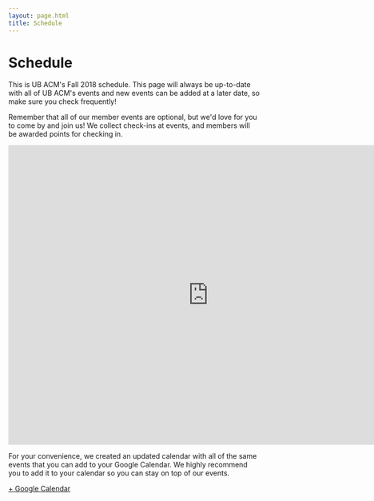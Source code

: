 ```yaml
---
layout: page.html
title: Schedule
---
```


# Schedule

This is UB ACM's Fall 2018 schedule. This page will always be up-to-date with all of UB ACM's events and new events can be added at a later date, so make sure you check frequently!

Remember that all of our member events are optional, but we'd love for you to come by and join us! We collect check-ins at events, and members will be awarded points for checking in.

<div class="googleCalendar">
<iframe src="https://calendar.google.com/calendar/embed?src=ubacm.org%40gmail.com&ctz=America%2FNew_York" style="border: 0" width="800" height="600" frameborder="0" scrolling="no"></iframe><br/>
</div>

For your convenience, we created an updated calendar with all of the same events that you can add to your Google Calendar. We highly recommend you to add it to your calendar so you can stay on top of our events.

<a class="button button_primary" href="https://calendar.google.com/calendar/b/4?cid=dWJhY20ub3JnQGdtYWlsLmNvbQ" target="_blank">+ Google Calendar</a>
